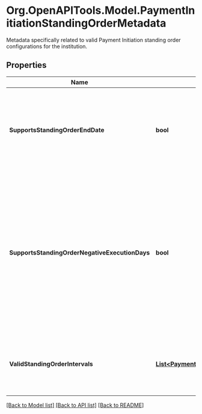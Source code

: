 # Org.OpenAPITools.Model.PaymentInitiationStandingOrderMetadata
Metadata specifically related to valid Payment Initiation standing order configurations for the institution.

## Properties

Name | Type | Description | Notes
------------ | ------------- | ------------- | -------------
**SupportsStandingOrderEndDate** | **bool** | Indicates whether the institution supports closed-ended standing orders by providing an end date. | 
**SupportsStandingOrderNegativeExecutionDays** | **bool** | This is only applicable to &#x60;MONTHLY&#x60; standing orders. Indicates whether the institution supports negative integers (-1 to -5) for setting up a &#x60;MONTHLY&#x60; standing order relative to the end of the month. | 
**ValidStandingOrderIntervals** | [**List&lt;PaymentScheduleInterval&gt;**](PaymentScheduleInterval.md) | A list of the valid standing order intervals supported by the institution. | 

[[Back to Model list]](../README.md#documentation-for-models) [[Back to API list]](../README.md#documentation-for-api-endpoints) [[Back to README]](../README.md)

